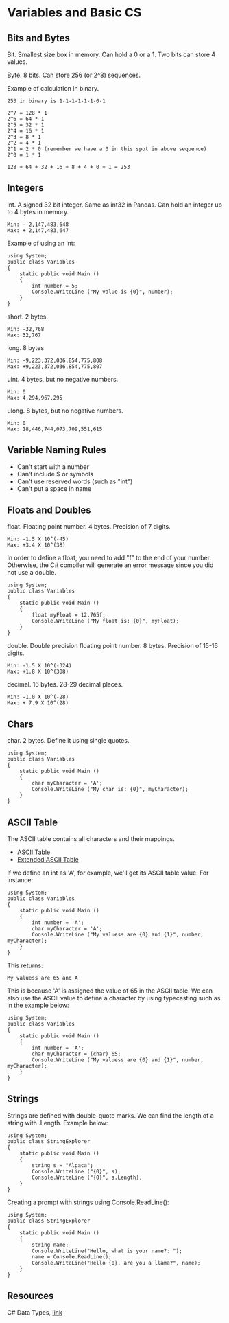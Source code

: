 # Variables and Basic CS

## Bits and Bytes

Bit. Smallest size box in memory. Can hold a 0 or a 1. Two bits can store 4 values. 

Byte. 8 bits. Can store 256 (or 2^8) sequences. 

Example of calculation in binary. 

```
253 in binary is 1-1-1-1-1-1-0-1

2^7 = 128 * 1
2^6 = 64 * 1
2^5 = 32 * 1
2^4 = 16 * 1
2^3 = 8 * 1
2^2 = 4 * 1
2^1 = 2 * 0 (remember we have a 0 in this spot in above sequence)
2^0 = 1 * 1

128 + 64 + 32 + 16 + 8 + 4 + 0 + 1 = 253
```

## Integers

int. A signed 32 bit integer. Same as int32 in Pandas. Can hold an integer up to 4 bytes in memory. 

```
Min: - 2,147,483,648
Max: + 2,147,483,647
```

Example of using an int:

```
using System;
public class Variables
{
    static public void Main ()
    {
        int number = 5;
        Console.WriteLine ("My value is {0}", number);
    }
}
```

short. 2 bytes. 

```
Min: -32,768
Max: 32,767
```

long. 8 bytes

```
Min: -9,223,372,036,854,775,808
Max: +9,223,372,036,854,775,807
```

uint. 4 bytes, but no negative numbers.

```
Min: 0
Max: 4,294,967,295
```

ulong. 8 bytes, but no negative numbers.

```
Min: 0
Max: 18,446,744,073,709,551,615
```

## Variable Naming Rules

* Can't start with a number
* Can't include $ or symbols
* Can't use reserved words (such as "int")
* Can't put a space in name

## Floats and Doubles

float. Floating point number. 4 bytes. Precision of 7 digits. 

```
Min: -1.5 X 10^(-45)
Max: +3.4 X 10^(38)
```

In order to define a float, you need to add "f" to the end of your number. Otherwise, the C# compiler will generate an error message since you did not use a double. 

```
using System;
public class Variables
{
    static public void Main ()
    {
        float myFloat = 12.765f;
        Console.WriteLine ("My float is: {0}", myFloat);
    }
}
```

double. Double precision floating point number. 8 bytes. Precision of 15-16 digits. 

```
Min: -1.5 X 10^(-324)
Max: +1.8 X 10^(308)
```

decimal. 16 bytes. 28-29 decimal places. 

```
Min: -1.0 X 10^(-28)
Max: + 7.9 X 10^(28)
```


## Chars

char. 2 bytes. Define it using single quotes. 

```
using System;
public class Variables
{
    static public void Main ()
    {
        char myCharacter = 'A';
        Console.WriteLine ("My char is: {0}", myCharacter);
    }
}
```

## ASCII Table

The ASCII table contains all characters and their mappings. 

* [ASCII Table](https://www.cs.cmu.edu/~pattis/15-1XX/common/handouts/ascii.html)
* [Extended ASCII Table](https://www.ascii-code.com/)

If we define an int as 'A', for example, we'll get its ASCII table value. For instance:

```
using System;
public class Variables
{
    static public void Main ()
    {
        int number = 'A';
        char myCharacter = 'A';
        Console.WriteLine ("My valuess are {0} and {1}", number, myCharacter);
    }
}
```

This returns:

```
My valuess are 65 and A
```

This is because 'A' is assigned the value of 65 in the ASCII table. We can also use the ASCII value to define a character by using typecasting such as in the example below:

```
using System;
public class Variables
{
    static public void Main ()
    {
        int number = 'A';
        char myCharacter = (char) 65;
        Console.WriteLine ("My valuess are {0} and {1}", number, myCharacter);
    }
}
```

## Strings

Strings are defined with double-quote marks. We can find the length of a string with .Length. Example below:

```
using System;
public class StringExplorer
{
    static public void Main ()
    {
        string s = "Alpaca";
        Console.WriteLine ("{0}", s);
        Console.WriteLine ("{0}", s.Length);
    }
}
```

Creating a prompt with strings using Console.ReadLine():

```
using System;
public class StringExplorer
{
    static public void Main ()
    {
        string name;
        Console.WriteLine("Hello, what is your name?: ");
        name = Console.ReadLine();
        Console.WriteLine("Hello {0}, are you a llama?", name);
    }
}
```


## Resources

C# Data Types, [link](http://zetcode.com/lang/csharp/datatypes/)

